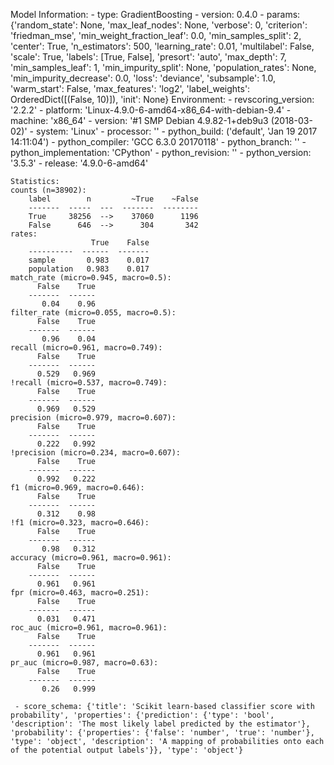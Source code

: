 Model Information:
	 - type: GradientBoosting
	 - version: 0.4.0
	 - params: {'random_state': None, 'max_leaf_nodes': None, 'verbose': 0, 'criterion': 'friedman_mse', 'min_weight_fraction_leaf': 0.0, 'min_samples_split': 2, 'center': True, 'n_estimators': 500, 'learning_rate': 0.01, 'multilabel': False, 'scale': True, 'labels': [True, False], 'presort': 'auto', 'max_depth': 7, 'min_samples_leaf': 1, 'min_impurity_split': None, 'population_rates': None, 'min_impurity_decrease': 0.0, 'loss': 'deviance', 'subsample': 1.0, 'warm_start': False, 'max_features': 'log2', 'label_weights': OrderedDict([(False, 10)]), 'init': None}
	Environment:
	 - revscoring_version: '2.2.2'
	 - platform: 'Linux-4.9.0-6-amd64-x86_64-with-debian-9.4'
	 - machine: 'x86_64'
	 - version: '#1 SMP Debian 4.9.82-1+deb9u3 (2018-03-02)'
	 - system: 'Linux'
	 - processor: ''
	 - python_build: ('default', 'Jan 19 2017 14:11:04')
	 - python_compiler: 'GCC 6.3.0 20170118'
	 - python_branch: ''
	 - python_implementation: 'CPython'
	 - python_revision: ''
	 - python_version: '3.5.3'
	 - release: '4.9.0-6-amd64'
	
	Statistics:
	counts (n=38902):
		label        n         ~True    ~False
		-------  -----  ---  -------  --------
		True     38256  -->    37060      1196
		False      646  -->      304       342
	rates:
		              True    False
		----------  ------  -------
		sample       0.983    0.017
		population   0.983    0.017
	match_rate (micro=0.945, macro=0.5):
		  False    True
		-------  ------
		   0.04    0.96
	filter_rate (micro=0.055, macro=0.5):
		  False    True
		-------  ------
		   0.96    0.04
	recall (micro=0.961, macro=0.749):
		  False    True
		-------  ------
		  0.529   0.969
	!recall (micro=0.537, macro=0.749):
		  False    True
		-------  ------
		  0.969   0.529
	precision (micro=0.979, macro=0.607):
		  False    True
		-------  ------
		  0.222   0.992
	!precision (micro=0.234, macro=0.607):
		  False    True
		-------  ------
		  0.992   0.222
	f1 (micro=0.969, macro=0.646):
		  False    True
		-------  ------
		  0.312    0.98
	!f1 (micro=0.323, macro=0.646):
		  False    True
		-------  ------
		   0.98   0.312
	accuracy (micro=0.961, macro=0.961):
		  False    True
		-------  ------
		  0.961   0.961
	fpr (micro=0.463, macro=0.251):
		  False    True
		-------  ------
		  0.031   0.471
	roc_auc (micro=0.961, macro=0.961):
		  False    True
		-------  ------
		  0.961   0.961
	pr_auc (micro=0.987, macro=0.63):
		  False    True
		-------  ------
		   0.26   0.999
	
	 - score_schema: {'title': 'Scikit learn-based classifier score with probability', 'properties': {'prediction': {'type': 'bool', 'description': 'The most likely label predicted by the estimator'}, 'probability': {'properties': {'false': 'number', 'true': 'number'}, 'type': 'object', 'description': 'A mapping of probabilities onto each of the potential output labels'}}, 'type': 'object'}


